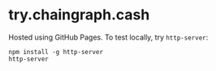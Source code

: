 # try.chaingraph.cash

Hosted using GitHub Pages. To test locally, try `http-server`:

```
npm install -g http-server
http-server
```
